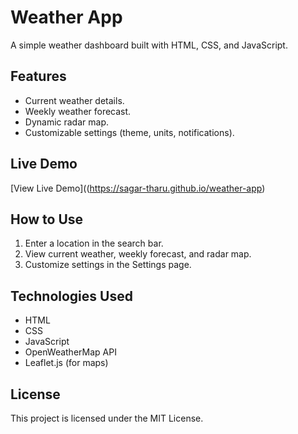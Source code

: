 # Weather App

A simple weather dashboard built with HTML, CSS, and JavaScript.

## Features
- Current weather details.
- Weekly weather forecast.
- Dynamic radar map.
- Customizable settings (theme, units, notifications).

## Live Demo
[View Live Demo]((https://sagar-tharu.github.io/weather-app)

## How to Use
1. Enter a location in the search bar.
2. View current weather, weekly forecast, and radar map.
3. Customize settings in the Settings page.

## Technologies Used
- HTML
- CSS
- JavaScript
- OpenWeatherMap API
- Leaflet.js (for maps)

## License
This project is licensed under the MIT License.

